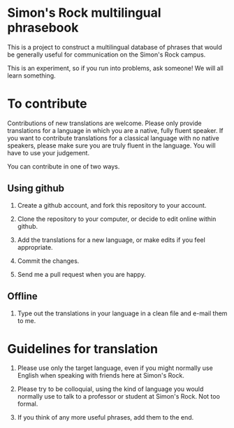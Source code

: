# Simon's Rock multilingual phrasebook

This is a project to construct a multilingual database of phrases that would be generally useful for communication on the Simon's Rock campus.

This is an experiment, so if you run into problems, ask someone! We will all learn something.

# To contribute

Contributions of new translations are welcome. Please only provide translations for a language in which you are a native, fully fluent speaker. If you want to contribute translations for a classical language with no native speakers, please make sure you are truly fluent in the language. You will have to use your judgement.

You can contribute in one of two ways.

## Using github 

1. Create a github account, and fork this repository to your account.

2. Clone the repository to your computer, or decide to edit online within github. 

3. Add the translations for a new language, or make edits if you feel appropriate.

4. Commit the changes.

5. Send me a pull request when you are happy.

## Offline

1. Type out the translations in your language in a clean file and e-mail them to me.

# Guidelines for translation

1. Please use only the target language, even if you might normally use English when speaking with friends here at Simon's Rock.

2. Please try to be colloquial, using the kind of language you would normally use to talk to a professor or student at Simon's Rock. Not too formal.

3. If you think of any more useful phrases, add them to the end.

